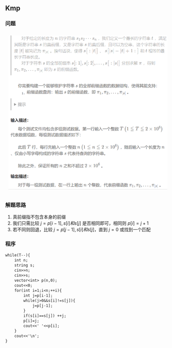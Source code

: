 ## Kmp
### 问题
<img src="../../../pic/C-Lang/Algorithm/Search/kmp_exp1.png" style="width:600px;padding:10px;"/>

### 解题思路
1. 真前缀指不包含本身的前缀
2. 我们只需比较 $j=p[i-1],s[i]和s[j]$ 是否相同即可，相同则 $p[i]=j+1$
3. 若不同则回退，比较 $j=p[j-1],s[i]和s[j]$，直到 $j=0$ 或找到一个匹配
### 程序
```
while(T--){
    int n;
    string s;
    cin>>n;
    cin>>s;
    vector<int> p(n,0);
    cout<<0;
    for(int i=1;i<n;++i){
        int j=p[i-1];
        while(j>0&&s[i]!=s[j]){
            j=p[j-1];
        }
        if(s[i]==s[j]) ++j;
        p[i]=j;
        cout<<' '<<p[i];
    }
    cout<<'\n';
}
```